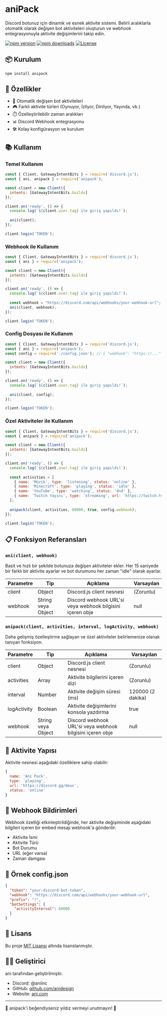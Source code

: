# aniPack

Discord botunuz için dinamik ve esnek aktivite sistemi. Belirli aralıklarla otomatik olarak değişen bot aktiviteleri oluşturun ve webhook entegrasyonuyla aktivite değişimlerini takip edin.

[![npm version](https://img.shields.io/npm/v/anipack)](https://www.npmjs.com/package/anipack)
[![npm downloads](https://img.shields.io/npm/dt/anipack)](https://www.npmjs.com/package/anipack)
[![License](https://img.shields.io/npm/l/anipack)](https://github.com/hasbutcu/anipack/blob/main/LICENSE)

## 📦 Kurulum

```bash
npm install anipack
```

## 🚀 Özellikler

- 🔄 Otomatik değişen bot aktiviteleri
- 🎮 Farklı aktivite türleri (Oynuyor, İzliyor, Dinliyor, Yayında, vb.)
- ⏱️ Özelleştirilebilir zaman aralıkları
- 📊 Discord Webhook entegrasyonu
- 🛠️ Kolay konfigürasyon ve kurulum

## 📚 Kullanım

### Temel Kullanım

```javascript
const { Client, GatewayIntentBits } = require('discord.js');
const { ani, anipack } = require('anipack');

const client = new Client({
  intents: [GatewayIntentBits.Guilds]
});

client.on('ready', () => {
  console.log(`${client.user.tag} ile giriş yapıldı!`);
  
  ani(client);
});

client.login('TOKEN');
```

### Webhook ile Kullanım

```javascript
const { Client, GatewayIntentBits } = require('discord.js');
const { ani } = require('anipack');

const client = new Client({
  intents: [GatewayIntentBits.Guilds]
});

client.on('ready', () => {
  console.log(`${client.user.tag} ile giriş yapıldı!`);
  
  const webhook = "https://discord.com/api/webhooks/your-webhook-url";
  ani(client, webhook);
});

client.login('TOKEN');
```

### Config Dosyası ile Kullanım

```javascript
const { Client, GatewayIntentBits } = require('discord.js');
const { ani } = require('anipack');
const config = require('./config.json'); // { "webhook": "https://..." }

const client = new Client({
  intents: [GatewayIntentBits.Guilds]
});

client.on('ready', () => {
  console.log(`${client.user.tag} ile giriş yapıldı!`);
  
  ani(client, config);
});

client.login('TOKEN');
```

### Özel Aktiviteler ile Kullanım

```javascript
const { Client, GatewayIntentBits } = require('discord.js');
const { anipack } = require('anipack');

const client = new Client({
  intents: [GatewayIntentBits.Guilds]
});

client.on('ready', () => {
  console.log(`${client.user.tag} ile giriş yapıldı!`);
  
  const activities = [
    { name: 'Müzik', type: 'listening', status: 'online' },
    { name: 'Minecraft', type: 'playing', status: 'idle' },
    { name: 'YouTube', type: 'watching', status: 'dnd' },
    { name: 'Twitch Yayını', type: 'streaming', url: 'https://twitch.tv/anistyle', status: 'online' }
  ];
  
  anipack(client, activities, 60000, true, config.webhook);
});

client.login('TOKEN');
```

## 📋 Fonksiyon Referansları

### `ani(client, webhook)`

Basit ve hızlı bir şekilde botunuza değişen aktiviteler ekler. Her 15 saniyede bir farklı bir aktivite ayarlar ve bot durumunu her zaman "idle" olarak ayarlar.

| Parametre | Tip | Açıklama | Varsayılan |
|-----------|-----|----------|------------|
| client | Object | Discord.js client nesnesi | (Zorunlu) |
| webhook | String veya Object | Discord webhook URL'si veya webhook bilgisini içeren obje | null |

### `anipack(client, activities, interval, logActivity, webhook)`

Daha gelişmiş özelleştirme sağlayan ve özel aktiviteler belirlemenize olanak tanıyan fonksiyon.

| Parametre | Tip | Açıklama | Varsayılan |
|-----------|-----|----------|------------|
| client | Object | Discord.js client nesnesi | (Zorunlu) |
| activities | Array | Aktivite bilgilerini içeren dizi | (Zorunlu) |
| interval | Number | Aktivite değişim süresi (ms) | 120000 (2 dakika) |
| logActivity | Boolean | Aktivite değişimlerini konsola yazdırma | true |
| webhook | String veya Object | Discord webhook URL'si veya webhook bilgisini içeren obje | null |

## 📝 Aktivite Yapısı

Aktivite nesnesi aşağıdaki özelliklere sahip olabilir:

```javascript
{
  name: 'Ani Pack',
  type: 'playing',      
  url: 'https://discord.gg/deus',   
  status: 'online'     
}
```
## 🔔 Webhook Bildirimleri

Webhook özelliği etkinleştirildiğinde, her aktivite değişiminde aşağıdaki bilgileri içeren bir embed mesajı webhook'a gönderilir:

- Aktivite İsmi
- Aktivite Türü
- Bot Durumu
- URL (eğer varsa)
- Zaman damgası

## 📃 Örnek config.json

```json
{
  "token": "your-discord-bot-token",
  "webhook": "https://discord.com/api/webhooks/your-webhook-url",
  "prefix": "!",
  "botSettings": {
    "activityInterval": 60000
  }
}
```

## 📄 Lisans

Bu proje [MIT Lisansı](LICENSE) altında lisanslanmıştır.

## 👨‍💻 Geliştirici

ani tarafından geliştirilmiştir.

- Discord: @aniinc
- GitHub: [github.com/anidesign](https://github.com/hasbutcu)
- Website: [ani.com](https://ani.com)

---

🌟 anipack'i beğendiyseniz yıldız vermeyi unutmayın! 🌟
